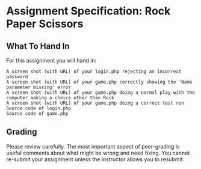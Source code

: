 # Assignment Specification: Rock Paper Scissors

## What To Hand In

For this assignment you will hand in:

    A screen shot (with URL) of your login.php rejecting an incorrect password
    A screen shot (with URL) of your game.php correctly showing the 'Name parameter missing' error
    A screen shot (with URL) of your game.php doing a normal play with the computer making a choice other than Rock
    A screen shot (with URL) of your game.php doing a correct test run
    Source code of login.php
    Source code of game.php

## Grading

Please review carefully. The most important aspect of peer-grading is useful comments about what might be wrong and need fixing. You cannot re-submit your assignment unless the instructor allows you to resubmit.
